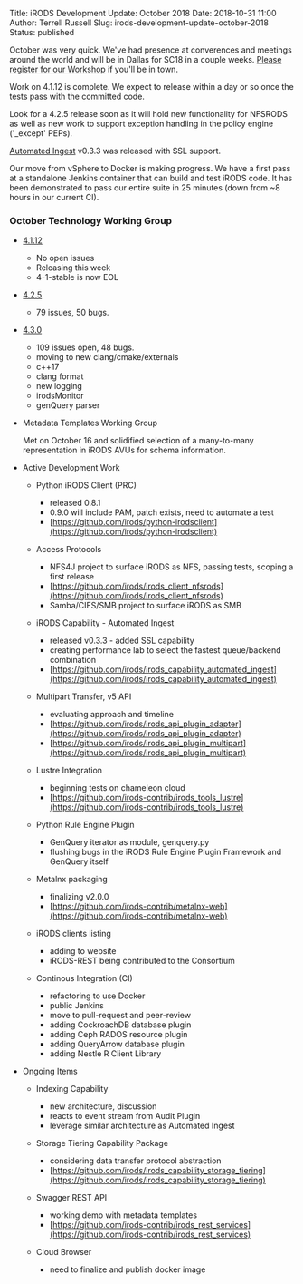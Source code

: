 Title: iRODS Development Update: October 2018
Date: 2018-10-31 11:00
Author: Terrell Russell
Slug: irods-development-update-october-2018
Status: published

October was very quick.  We've had presence at converences and meetings around the world and will be in Dallas for SC18 in a couple weeks.  [Please register for our Workshop]({filename}/pages/sc18.html) if you'll be in town.

Work on 4.1.12 is complete.  We expect to release within a day or so once the tests pass with the committed code.

Look for a 4.2.5 release soon as it will hold new functionality for NFSRODS as well as new work to support exception handling in the policy engine ('_except' PEPs).

[Automated Ingest](https://github.com/irods/irods_capability_automated_ingest) v0.3.3 was released with SSL support.

Our move from vSphere to Docker is making progress.  We have a first pass at a standalone Jenkins container that can build and test iRODS code.  It has been demonstrated to pass our entire suite in 25 minutes (down from ~8 hours in our current CI).



### October Technology Working Group

- [4.1.12](https://github.com/irods/irods/milestone/27)

    - No open issues
    - Releasing this week
    - 4-1-stable is now EOL

- [4.2.5](https://github.com/irods/irods/milestone/30)

    - 79 issues, 50 bugs.

- [4.3.0](https://github.com/irods/irods/milestone/16)

    - 109 issues open, 48 bugs.
    - moving to new clang/cmake/externals
    - c++17
    - clang format
    - new logging
    - irodsMonitor
    - genQuery parser

- Metadata Templates Working Group

    Met on October 16 and solidified selection of a many-to-many representation in iRODS AVUs for schema information.

- Active Development Work

    - Python iRODS Client (PRC)
        - released 0.8.1
        - 0.9.0 will include PAM, patch exists, need to automate a test
        - [https://github.com/irods/python-irodsclient](https://github.com/irods/python-irodsclient)

    - Access Protocols
        - NFS4J project to surface iRODS as NFS, passing tests, scoping a first release
        - [https://github.com/irods/irods_client_nfsrods](https://github.com/irods/irods_client_nfsrods)
        - Samba/CIFS/SMB project to surface iRODS as SMB

    - iRODS Capability - Automated Ingest
        - released v0.3.3 - added SSL capability
        - creating performance lab to select the fastest queue/backend combination
        - [https://github.com/irods/irods_capability_automated_ingest](https://github.com/irods/irods_capability_automated_ingest)

    - Multipart Transfer, v5 API
        - evaluating approach and timeline
        - [https://github.com/irods/irods_api_plugin_adapter](https://github.com/irods/irods_api_plugin_adapter)
        - [https://github.com/irods/irods_api_plugin_multipart](https://github.com/irods/irods_api_plugin_multipart)

    - Lustre Integration
        - beginning tests on chameleon cloud
        - [https://github.com/irods-contrib/irods_tools_lustre](https://github.com/irods-contrib/irods_tools_lustre)

    - Python Rule Engine Plugin
        - GenQuery iterator as module, genquery.py
        - flushing bugs in the iRODS Rule Engine Plugin Framework and GenQuery itself

    - Metalnx packaging
        - finalizing v2.0.0
        - [https://github.com/irods-contrib/metalnx-web](https://github.com/irods-contrib/metalnx-web)

    - iRODS clients listing
        - adding to website
        - iRODS-REST being contributed to the Consortium

    - Continous Integration (CI)
        - refactoring to use Docker
        - public Jenkins
        - move to pull-request and peer-review
        - adding CockroachDB database plugin
        - adding Ceph RADOS resource plugin
        - adding QueryArrow database plugin
        - adding Nestle R Client Library

- Ongoing Items

    - Indexing Capability
        - new architecture, discussion
        - reacts to event stream from Audit Plugin
        - leverage similar architecture as Automated Ingest

    - Storage Tiering Capability Package
        - considering data transfer protocol abstraction
        - [https://github.com/irods/irods_capability_storage_tiering](https://github.com/irods/irods_capability_storage_tiering)

    - Swagger REST API
        - working demo with metadata templates
        - [https://github.com/irods-contrib/irods_rest_services](https://github.com/irods-contrib/irods_rest_services)

    - Cloud Browser
        - need to finalize and publish docker image
